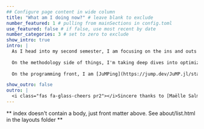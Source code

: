 ```yaml
---
## Configure page content in wide column
title: "What am I doing now?" # leave blank to exclude
number_featured: 1 # pulling from mainSections in config.toml
use_featured: false # if false, use most recent by date
number_categories: 3 # set to zero to exclude
show_intro: true
intro: |
  As I head into my second semester, I am focusing on the ins and outs of electricity markets in the US and how they're regulated. The goal is to understand the challenges of ensuring the grid remains flexible and reliable in the face of new technology, new regulation and higher penetration of variable renewable energy. 
  
  On the methodology side of things, I'm taking deep dives into optimization theory and stochastic processes. The former is to model sequential decision-making processes in the search for the (near-)optimal policy. The latter is crucial to understand and model the uncertainty we must deal with when making decisions.
  
  On the programming front, I am [JuMPing](https://jump.dev/JuMP.jl/stable/) on the [Julia Language](https://julialang.org/) bandwagon.

show_outro: false
outro: |
  <i class="fas fa-glass-cheers pr2"></i>Sincere thanks to [Maëlle Salmon](https://masalmon.eu/) for her help naming this Hugo theme!
---
```


** index doesn't contain a body, just front matter above.
See about/list.html in the layouts folder **
